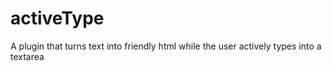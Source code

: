# activeType
A plugin that turns text into friendly html while the user actively types into a textarea
